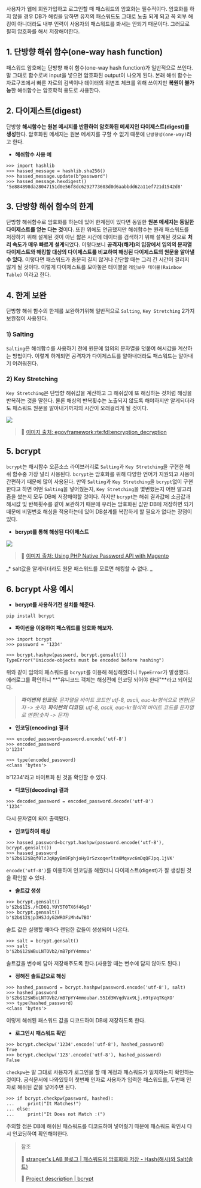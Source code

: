 사용자가 웹에 회원가입하고 로그인할 때 패스워드의 암호화는 필수적이다. 암호화를 하지 않을 경우 DB가 해킹을 당하면 유저의 패스워드도 그대로 노출 되게 되고 꼭 외부 해킹이 아니더라도 내부 인력이 사용자의 패스워드를 봐서는 안되기 때문이다. 그러므로 필히 암호화를 해서 저장해야한다. 

## 1. 단방향 해쉬 함수(one-way hash function)
패스워드 암호에는 단방향 해쉬 함수(one-way hash function)가 일반적으로 쓰인다. 말 그대로 함수로써 input을 넣으면 암호화된 output이 나오게 된다. 본래 해쉬 함수는 자료구조에서 빠른 자료의 검색이나 데이터의 위변조 체크를 위해 쓰이지만 **복원이 불가능**한 해쉬함수는 암호학적 용도로 사용한다. 

## 2. 다이제스트(digest)
단방향 **해시함수는 원본 메시지를 반환하여 암호화된 메세지인 다이제스트(digest)를 생성**한다. 암호화된 메세지는 원본 메세지를 구할 수 없기 때문에 `단방향성(one-way)`라고 한다.

- **해쉬함수 사용 예**
```
>>> import hashlib
>>> hassed_message = hashlib.sha256()
>>> hassed_message.update(b"password")
>>> hassed_message.hexdigest()
'5e884898da28047151d0e56f8dc6292773603d0d6aabbdd62a11ef721d1542d8'
```

## 3. 단방향 해쉬 함수의 한계
단방향 해쉬함수로 암호화를 하는데 있어 한계점이 있다면 동일한 **원본 메세지는 동일한 다이제스트를 얻는 다는 것**이다. 또한 위에도 언급했지만 해쉬함수는 원래 패스워드를 저장하기 위해 설계된 것이 아닌 짧은 시간에 데이터를 검색하기 위해 설계된 것으로 **처리 속도가 매우 빠르게 설계**되었다. 이렇다보니 **공격자(해커)의 입장에서 임의의 문자열 다이제스트와 해킹할 대상의 다이제스트를 비교하여 해싱된 다이제스트의 원문을 알아낼 수 있다.** 이렇다면 패스워드가 충분히 길지 않거나 간단할 때는 그리 긴 시간이 걸리지 않게 될 것이다. 이렇게 다이제스트를 모아놓은 테이블을 `레인보우 테이블(Rainbow Table)` 이라고 한다. 

## 4. 한계 보완
단방향 해쉬 함수의 한계를 보완하기위해 일반적으로 `Salting`, `Key Stretching` 2가지 보완점이 사용된다. 
### 1) Salting
`Salting`은 해쉬함수를 사용하기 전에 원문에 임의의 문자열을 덧붙여 해시값을 계산하는 방법이다. 이렇게 하게되면 공격자가 다이제스트를 알아내더라도 패스워드는 알아내기 어려워진다. 

### 2) Key Stretching
`Key Stretching`은 단방향 해쉬값을 계산하고 그 해쉬값에 또 해싱하는 것처럼 해싱을 반복하는 것을 말한다. 물론 해싱의 반복횟수는 노출되지 않도록 해야하지만 알게되더라도 패스워드 원문을 알아내기까지의 시간이 오래걸리게 될 것이다. 

![](https://images.velog.io/images/anjaekk/post/7dee0b0d-ab3a-4ea3-9380-5348545cc5ad/image.png)

> 📁 [이미지 출처: egovframework:rte:fdl:encryption_decryption](https://www.egovframe.go.kr/wiki/lib/exe/detail.php?id=egovframework%3Arte%3Afdl%3Aencryption_decryption&media=egovframework:rte:fdl:password.jpg)

## 5. bcrypt
`bcrypt`는 해시함수 오픈소스 라이브러리로 `Salting`과 `Key Stretching`을 구현한 해쉬 함수중 가장 널리 사용된다. `bcrypt`는 암호화를 위해 다양한 언어가 지원되고 사용이 간편하기 때문에 많이 사용된다. 만약 `Salting`과 `Key Stretching`을 `bcrypt`없이 구현한다고 하면 어떤 `Salting`을 넣어줬는지, `Key Stretching`을 몇번했는지 어떤 알고리즘을 썼는지 모두 DB에 저장해야할 것이다. 하지만 `bcrypt`는 해쉬 결과값에 소금값과 해시값 및 반복횟수를 같이 보관하기 때문에 우리는 암호화된 값만 DB에 저장하면 되기 때문에 비밀번호 해싱을 적용하는데 있어 DB설계를 복잡하게 할 필요가 없다는 장점이 있다. 

- **bcrypt를 통해 해싱된 다이제스트**

![](https://images.velog.io/images/anjaekk/post/d6090924-6a11-4425-a97b-3a369d7ae2ff/image.png)

> 📁 [이미지 출처: Using PHP Native Password API with Magento](https://www.classyllama.com/blog/using-php-native-password-api-magento)

_\* salt값을 알게되더라도 원문 패스워드를 모르면 해킹할 수 없다. _

## 6. bcrypt 사용 예시

- **bcrypt를 사용하기전 설치를 해준다.**
```
pip install bcrypt
```

- **파이썬을 이용하여 패스워드를 암호화 해보자.**
```
>>> import bcrypt
>>> password = '1234'

>>> bcrypt.hashpw(password, bcrypt.gensalt())
TypeError("Unicode-objects must be encoded before hashing")
```
위와 같이 임의의 패스워드를 `bcrypt`를 이용해 해싱해줬더니 `TypeError`가 발생했다. 에러로그를 확인하니 **"유니코드 객체는 해싱전에 인코딩 되어야 한다"**라고 되어있다. 

> _**파이썬의 인코딩**: 문자열을 바이트 코드인 utf-8, ascii, euc-kr형식으로 변환(문자 -> 숫자)_
> _**파이썬의 디코딩**: utf-8, ascii, euc-kr형식의 바이트 코드를 문자열로 변환(숫자 -> 문자)_

- **인코딩(encoding) 결과**
```
>>> encoded_password=password.encode('utf-8')
>>> encoded_password
b'1234'

>>> type(encoded_password)
<class 'bytes'>
```
b'1234'라고 바이트화 된 것을 확인할 수 있다.

- **디코딩(decoding) 결과**
```
>>> decoded_password = encoded_password.decode('utf-8')
'1234'
```
다시 문자열이 되어 출력됐다.

- **인코딩하여 해싱**
```
>>> hassed_password=bcrypt.hashpw(password.encode('utf-8'), bcrypt.gensalt())
>>> hassed_password
b'$2b$12$Bqf0lzJqKpyBm8FphjoHyOrSzxoqerlta0Mqxvc6mDqQFJpq.1jVK'
```
`encode('utf-8')`를 이용하여 인코딩을 해줬더니 다이제스트(digest)가 잘 생성된 것을 확인할 수 있다.

- **솔트값 생성**
```
>>> bcrypt.gensalt()
b'$2b$12$./hCD6Q.YUY5T0TX6f46gO'
>>> bcrypt.gensalt()
b'$2b$12$jp3HSJdyG2WROFiMh4w7BO'
```
솔트 값은 실행할 때마다 랜덤한 값들이 생성되어 나온다.

```
>>> salt = bcrypt.gensalt()
>>> salt
b'$2b$12$WBuLNTOVb2/mB7pYY4mmou'
```
솔트값을 변수에 담아 저장해주도록 한다.(사용할 때는 변수에 담지 않아도 된다.)

- **정해진 솔트값으로 해싱**
```
>>> hashed_password = bcrypt.hashpw(password.encode('utf-8'), salt)
>>> hashed_password
b'$2b$12$WBuLNTOVb2/mB7pYY4mmoubar.55Id3WVqdVax9Lj.n9tpVqTKqXO'
>>> type(hashed_password)
<class 'bytes'>
```
이렇게 해쉬된 패스워드 값을 디코드하여 DB에 저장하도록 한다. 

- **로그인시 패스워드 확인**

```
>>> bcrypt.checkpw('1234'.encode('utf-8'), hashed_password)
True
>>> bcrypt.checkpw('123'.encode('utf-8'), hashed_password)
False
```
`checkpw`는 말 그대로 사용자가 로그인을 할 때 계정과 패스워드가 일치하는지 확인하는 것이다. 공식문서에 나와있듯이 첫번째 인자로 사용자가 입력한 패스워드를, 두번째 인자로 해쉬된 값을 넣어주면 된다.
```
>>> if bcrypt.checkpw(password, hashed):
...     print("It Matches!")
... else:
...     print("It Does not Match :(")
```
주의할 점은 DB에 해쉬된 패스워드를 디코드하여 넣어줬기 때문에 패스워드 확인시 다시 인코딩하여 확인해야한다.

> 참조
>
>🔗 [stranger's LAB 블로그 | 패스워드의 암호화와 저장 - Hash(해시)와 Salt(솔트)](https://st-lab.tistory.com/100)
>
>🔗 [Project description | bcrypt](https://pypi.org/project/bcrypt/)

